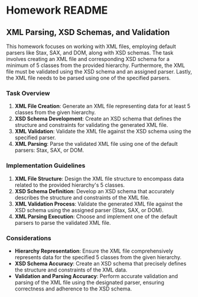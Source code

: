 # Homework README

## XML Parsing, XSD Schemas, and Validation

This homework focuses on working with XML files, employing default parsers like Stax, SAX, and DOM, along with XSD schemas. The task involves creating an XML file and corresponding XSD schema for a minimum of 5 classes from the provided hierarchy. Furthermore, the XML file must be validated using the XSD schema and an assigned parser. Lastly, the XML file needs to be parsed using one of the specified parsers.

### Task Overview

1. **XML File Creation**: Generate an XML file representing data for at least 5 classes from the given hierarchy.
2. **XSD Schema Development**: Create an XSD schema that defines the structure and constraints for validating the generated XML file.
3. **XML Validation**: Validate the XML file against the XSD schema using the specified parser.
4. **XML Parsing**: Parse the validated XML file using one of the default parsers: Stax, SAX, or DOM.

### Implementation Guidelines

1. **XML File Structure**: Design the XML file structure to encompass data related to the provided hierarchy's 5 classes.
2. **XSD Schema Definition**: Develop an XSD schema that accurately describes the structure and constraints of the XML file.
3. **XML Validation Process**: Validate the generated XML file against the XSD schema using the assigned parser (Stax, SAX, or DOM).
4. **XML Parsing Execution**: Choose and implement one of the default parsers to parse the validated XML file.

### Considerations

- **Hierarchy Representation**: Ensure the XML file comprehensively represents data for the specified 5 classes from the given hierarchy.
- **XSD Schema Accuracy**: Create an XSD schema that precisely defines the structure and constraints of the XML data.
- **Validation and Parsing Accuracy**: Perform accurate validation and parsing of the XML file using the designated parser, ensuring correctness and adherence to the XSD schema.